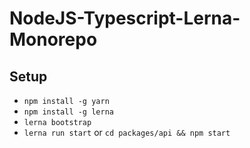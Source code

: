 # NodeJS-Typescript-Lerna-Monorepo


## Setup

- `npm install -g yarn`
- `npm install -g lerna`
- `lerna bootstrap`
- `lerna run start` or `cd packages/api && npm start`